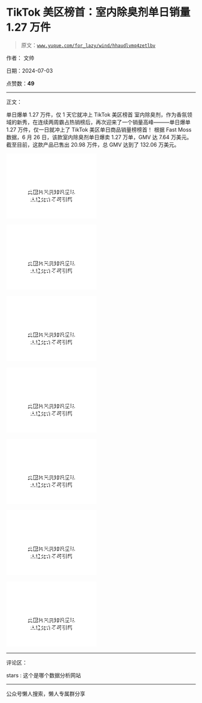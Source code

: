 # TikTok 美区榜首：室内除臭剂单日销量 1.27 万件

> 原文：[`www.yuque.com/for_lazy/wind/hhaudlvmq4zetlbv`](https://www.yuque.com/for_lazy/wind/hhaudlvmq4zetlbv)

作者： 文帅

日期：2024-07-03

点赞数：**49**

* * *

正文：

单日爆单 1.27 万件，仅 1 天它就冲上 TikTok 美区榜首
室内除臭剂，作为香氛领域的新秀，在连续两周霸占热销榜后，再次迎来了一个销量高峰———单日爆单 1.27 万件，仅一日就冲上了 TikTok 美区单日商品销量榜榜首！
根据 Fast
Moss 数据，6 月 26 日，该款室内除臭剂单日爆卖 1.27 万单，GMV 达 7.64 万美元。截至目前，这款产品已售出 20.98 万件，总 GMV 达到了 132.06 万美元。

![](img/4c7d5a9e0eabe25501db9df7f190c051.png "None")

![](img/cbed1c65b4e38ee4f2b6835c673d6439.png "None")

![](img/efba8161e98a34b45b5afdeb60b97f41.png "None")

![](img/e919d43cded2e96b43f364ccb01dc0cf.png "None")

![](img/183155d99e64081cce0d1226af1bd4f9.png "None")

![](img/a52de97733ecbe17d1e1c63528c5e0d3.png "None")

![](img/45c5864a51345f9e16575f7d266826fb.png "None")

* * *

评论区：

stars : 这个是哪个数据分析网站

* * *

公众号懒人搜索，懒人专属群分享